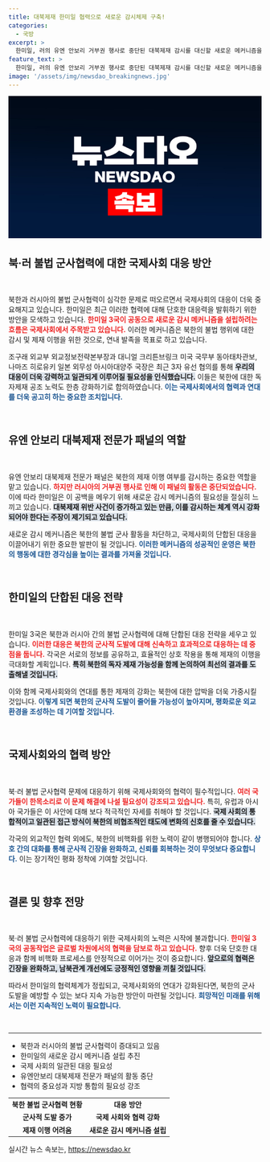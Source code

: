 ```yaml
---
title: 대북제재 한미일 협력으로 새로운 감시체제 구축!
categories:
  - 국방
excerpt: >
  한미일, 러의 유엔 안보리 거부권 행사로 중단된 대북제재 감시를 대신할 새로운 메커니즘을 연내 발족한다. 북한과 러시아의 불법 군사협력에 맞서 단호한 국제사회의 대응이 시작된다!
feature_text: >
  한미일, 러의 유엔 안보리 거부권 행사로 중단된 대북제재 감시를 대신할 새로운 메커니즘을 연내 발족한다. 북한과 러시아의 불법 군사협력에 맞서 단호한 국제사회의 대응이 시작된다!
image: '/assets/img/newsdao_breakingnews.jpg'
---
```


<p><img src="/assets/img/newsdao_breakingnews.jpg" alt="pcversion 속보" /></p>

<h2 data-ke-size="size26">북·러 불법 군사협력에 대한 국제사회 대응 방안</h2>

<p data-ke-size="size16">&nbsp;</p>

<p data-ke-size="size16">북한과 러시아의 불법 군사협력이 심각한 문제로 떠오르면서 국제사회의 대응이 더욱 중요해지고 있습니다. 한미일은 최근 이러한 협력에 대해 단호한 대응력을 발휘하기 위한 방안을 모색하고 있습니다. <b><span style="color: #ee2323;">한미일 3국이 공동으로 새로운 감시 메커니즘을 설립하려는 흐름은 국제사회에서 주목받고 있습니다.</span></b> 이러한 메커니즘은 북한의 불법 행위에 대한 감시 및 제재 이행을 위한 것으로, 연내 발족을 목표로 하고 있습니다. </p>

<p data-ke-size="size16">조구래 외교부 외교정보전략본부장과 대니얼 크리튼브링크 미국 국무부 동아태차관보, 나마즈 히로유키 일본 외무성 아시아대양주 국장은 최근 3자 유선 협의를 통해 <b><span style="background-color: #21538527;">우리의 대응이 더욱 강력하고 일관되게 이루어질 필요성을 인식했습니다.</span></b> 이들은 북한에 대한 독자제재 공조 노력도 한층 강화하기로 합의하였습니다. <b><span style="color: #1a5490;">이는 국제사회에서의 협력과 연대를 더욱 공고히 하는 중요한 조치입니다.</span></b></p>

<p data-ke-size="size16">&nbsp;</p>

<h2 data-ke-size="size26">유엔 안보리 대북제재 전문가 패널의 역할</h2>

<p data-ke-size="size16">&nbsp;</p>

<p data-ke-size="size16">유엔 안보리 대북제재 전문가 패널은 북한의 제재 이행 여부를 감시하는 중요한 역할을 맡고 있습니다. <b><span style="color: #ee2323;">하지만 러시아의 거부권 행사로 인해 이 패널의 활동은 중단되었습니다.</span></b> 이에 따라 한미일은 이 공백을 메우기 위해 새로운 감시 메커니즘의 필요성을 절실히 느끼고 있습니다. <b><span style="background-color: #21538527;">대북제재 위반 사건이 증가하고 있는 만큼, 이를 감시하는 체계 역시 강화되어야 한다는 주장이 제기되고 있습니다.</span></b> </p>

<p data-ke-size="size16">새로운 감시 메커니즘은 북한의 불법 군사 활동을 차단하고, 국제사회의 단합된 대응을 이끌어내기 위한 중요한 발판이 될 것입니다. <b><span style="color: #1a5490;">이러한 메커니즘의 성공적인 운영은 북한의 행동에 대한 경각심을 높이는 결과를 가져올 것입니다.</span></b></p>

<p data-ke-size="size16">&nbsp;</p>

<h2 data-ke-size="size26">한미일의 단합된 대응 전략</h2>

<p data-ke-size="size16">&nbsp;</p>

<p data-ke-size="size16">한미일 3국은 북한과 러시아 간의 불법 군사협력에 대해 단합된 대응 전략을 세우고 있습니다. <b><span style="color: #ee2323;">이러한 대응은 북한의 군사적 도발에 대해 신속하고 효과적으로 대응하는 데 중점을 둡니다.</span></b> 각국은 서로의 정보를 공유하고, 효율적인 상호 작용을 통해 제재의 이행을 극대화할 계획입니다. <b><span style="background-color: #21538527;">특히 북한의 독자 제재 가능성을 함께 논의하여 최선의 결과를 도출해낼 것입니다.</span></b> </p>

<p data-ke-size="size16">이와 함께 국제사회와의 연대를 통한 제재의 강화는 북한에 대한 압박을 더욱 가중시킬 것입니다. <b><span style="color: #1a5490;">이렇게 되면 북한의 군사적 도발이 줄어들 가능성이 높아지며, 평화로운 외교 환경을 조성하는 데 기여할 것입니다.</span></b></p>

<p data-ke-size="size16">&nbsp;</p>

<h2 data-ke-size="size26">국제사회와의 협력 방안</h2>

<p data-ke-size="size16">&nbsp;</p>

<p data-ke-size="size16">북·러 불법 군사협력 문제에 대응하기 위해 국제사회와의 협력이 필수적입니다. <b><span style="color: #ee2323;">여러 국가들이 한목소리로 이 문제 해결에 나설 필요성이 강조되고 있습니다.</span></b> 특히, 유럽과 아시아 국가들은 이 사안에 대해 보다 적극적인 자세를 취해야 할 것입니다. <b><span style="background-color: #21538527;">국제 사회의 통합적이고 일관된 접근 방식이 북한의 비협조적인 태도에 변화의 신호를 줄 수 있습니다.</span></b> </p>

<p data-ke-size="size16">각국의 외교적인 협력 외에도, 북한의 비핵화를 위한 노력이 같이 병행되어야 합니다. <b><span style="color: #1a5490;">상호 간의 대화를 통해 군사적 긴장을 완화하고, 신뢰를 회복하는 것이 무엇보다 중요합니다.</span></b> 이는 장기적인 평화 정착에 기여할 것입니다.</p>

<p data-ke-size="size16">&nbsp;</p>

<h2 data-ke-size="size26">결론 및 향후 전망</h2>

<p data-ke-size="size16">&nbsp;</p>

<p data-ke-size="size16">북·러 불법 군사협력에 대응하기 위한 국제사회의 노력은 시작에 불과합니다. <b><span style="color: #ee2323;">한미일 3국의 공동작업은 글로벌 차원에서의 협력을 담보로 하고 있습니다.</span></b> 향후 더욱 단호한 대응과 함께 비핵화 프로세스를 안정적으로 이어가는 것이 중요합니다. <b><span style="background-color: #21538527;">앞으로의 협력은 긴장을 완화하고, 남북관계 개선에도 긍정적인 영향을 끼칠 것입니다.</span></b> </p>

<p data-ke-size="size16">따라서 한미일의 협력체계가 정립되고, 국제사회와의 연대가 강화된다면, 북한의 군사 도발을 예방할 수 있는 보다 지속 가능한 방안이 마련될 것입니다. <b><span style="color: #1a5490;">희망적인 미래를 위해서는 이런 지속적인 노력이 필요합니다.</span></b></p>

<p data-ke-size="size16">&nbsp;</p>

<hr>

<ul>
    <li>북한과 러시아의 불법 군사협력이 증대되고 있음</li>
    <li>한미일의 새로운 감시 메커니즘 설립 추진</li>
    <li>국제 사회의 일관된 대응 필요성</li>
    <li>유엔안보리 대북제재 전문가 패널의 활동 중단</li>
    <li>협력의 중요성과 지방 통합의 필요성 강조</li>
</ul>

<table style="width: 100%; border-collapse: collapse;">
    <tbody>
        <tr>
            <td style="text-align: center; height: 17px;"><b>북한 불법 군사협력 현황</b></td>
            <td style="text-align: center; height: 17px;"><b>대응 방안</b></td>
        </tr>
        <tr>
            <td style="text-align: center; height: 17px;"><b>군사적 도발 증가</b></td>
            <td style="text-align: center; height: 17px;"><b>국제 사회와 협력 강화</b></td>
        </tr>
        <tr>
            <td style="text-align: center; height: 17px;"><b>제재 이행 어려움</b></td>
            <td style="text-align: center; height: 17px;"><b>새로운 감시 메커니즘 설립</b></td>
        </tr>
    </tbody>
</table>
실시간 뉴스 속보는, <a href="https://newsdao.kr" rel="dofollow">https://newsdao.kr</a>


